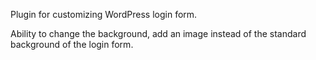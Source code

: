 Plugin for customizing WordPress login form. 

Ability to change the background, add an image instead of the standard background of the login form.
